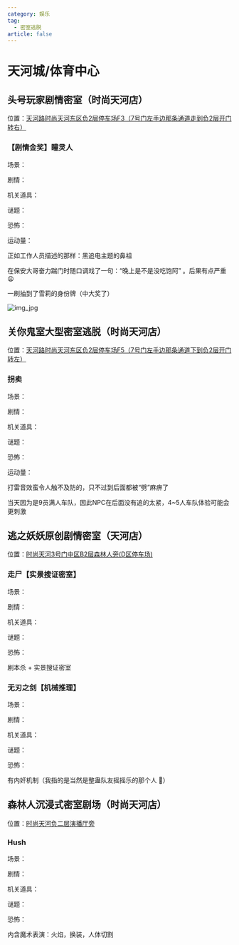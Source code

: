 ```yaml
---
category: 娱乐
tag:
  - 密室逃脱
article: false
---
```


# 天河城/体育中心

## 头号玩家剧情密室（时尚天河店）

<span class="icon iconfont icon-locate"></span> 位置：<a href="https://ditu.amap.com/place/B0GKJ9ZC0W" target="_blank">天河路时尚天河东区负2层停车场F3（7号门左手边那条通道走到负2层开门转右）</a>

### 【剧情金奖】瞳灵人

<div><p>场景：<el-rate model-value="1.5" disabled /></p></div>

<div><p>剧情：<el-rate model-value="3" disabled /></p></div>

<div><p>机关道具：<el-rate model-value="0" disabled /></p></div>

<div><p>谜题：<el-rate model-value="1" disabled /></p></div>

<div><p>恐怖：<el-rate model-value="5" disabled /></p></div>

<div><p>运动量：<el-rate model-value="5" disabled /></p></div>

正如工作人员描述的那样：黑追电主题的鼻祖

在保安大哥奋力踹门时随口调戏了一句：“晚上是不是没吃饱阿” 。后果有点严重 :frowning:

一刷抽到了雪莉的身份牌（中大奖了）

![img_jpg](https://img.sherry4869.com/Blog/life/play/guangzhou/RoomEscape/th/thc_tyzx/thwj/img.jpg)

## 关你鬼室大型密室逃脱（时尚天河店）

<span class="icon iconfont icon-locate"></span> 位置：<a href="https://ditu.amap.com/place/B0G3JY24KV" target="_blank">天河路时尚天河东区负2层停车场F5（7号门左手边那条通道下到负2层开门转左）</a>

### 拐卖

<div><p>场景：<el-rate model-value="1" disabled /></p></div>

<div><p>剧情：<el-rate model-value="1" disabled /></p></div>

<div><p>机关道具：<el-rate model-value="0" disabled /></p></div>

<div><p>谜题：<el-rate model-value="0.5" disabled /></p></div>

<div><p>恐怖：<el-rate model-value="2" disabled /></p></div>

<div><p>运动量：<el-rate model-value="2" disabled /></p></div>

打雷音效蛮令人触不及防的，只不过到后面都被“劈”麻痹了

当天因为是9员满人车队，因此NPC在后面没有追的太紧，4~5人车队体验可能会更刺激

## 逃之妖妖原创剧情密室（天河店）

<span class="icon iconfont icon-locate"></span> 位置：<a href="https://ditu.amap.com/place/B0I64CZ3RO" target="_blank">时尚天河3号门中区B2层森林人旁(D区停车场)</a>

### 走尸【实景搜证密室】

<div><p>场景：<el-rate model-value="3.5" disabled /></p></div>

<div><p>剧情：<el-rate model-value="3.5" disabled /></p></div>

<div><p>机关道具：<el-rate model-value="3.5" disabled /></p></div>

<div><p>谜题：<el-rate model-value="3.5" disabled /></p></div>

<div><p>恐怖：<el-rate model-value="0" disabled /></p></div>

剧本杀 + 实景搜证密室

### 无刃之剑【机械推理】

<div><p>场景：<el-rate model-value="2.5" disabled /></p></div>

<div><p>剧情：<el-rate model-value="2.5" disabled /></p></div>

<div><p>机关道具：<el-rate model-value="3" disabled /></p></div>

<div><p>谜题：<el-rate model-value="3" disabled /></p></div>

<div><p>恐怖：<el-rate model-value="0" disabled /></p></div>

有内奸机制（我指的是当然是整蛊队友摇摇乐的那个人 :zany_face:）

## 森林人沉浸式密室剧场（时尚天河店）

<span class="icon iconfont icon-locate"></span> 位置：<a href="https://ditu.amap.com/place/B0IGSR3UQF" target="_blank">时尚天河负二层演播厅旁</a>

### Hush

<div><p>场景：<el-rate model-value="3" disabled /></p></div>

<div><p>剧情：<el-rate model-value="3.5" disabled /></p></div>

<div><p>机关道具：<el-rate model-value="3.5" disabled /></p></div>

<div><p>谜题：<el-rate model-value="1" disabled /></p></div>

<div><p>恐怖：<el-rate model-value="0.5" disabled /></p></div>

内含魔术表演：火焰，换装，人体切割